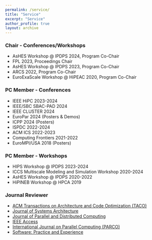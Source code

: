 ```yaml
---
permalink: /service/
title: "Service"
excerpt: "Service"
author_profile: true
layout: archive
---
```


### Chair - Conferences/Workshops
* AsHES Workshop @ IPDPS 2024, Program Co-Chair
* FPL 2023, Proceedings Chair
* AsHES Workshop @ IPDPS 2023, Program Co-Chair
* ARCS 2022, Program Co-Chair
* EuroExaScale Workshop @ HiPEAC 2020, Program Co-Chair

### PC Member - Conferences
* IEEE HiPC 2023-2024
* IEEE/SBC SBAC-PAD 2024
* IEEE CLUSTER 2024
* EuroPar 2024 (Posters & Demos)
* ICPP 2024 (Posters)
* ISPDC 2022-2024
* ACM ICS 2022-2023
* Computing Frontiers 2021-2022
* EuroMPI/USA 2018 (Posters)

### PC Member - Workshops
* HIPS Workshop @ IPDPS 2023-2024
* ICCS Multiscale Modeling and Simulation Workshop 2020-2024
* AsHES Workshop @ IPDPS 2020-2022
* HiPINEB Workshop @ HPCA 2019

### Journal Reviewer
* [ACM Transactions on Architecture and Code Optimization (TACO)](https://dl.acm.org/journal/taco)
* [Journal of Systems Architecture](https://www.sciencedirect.com/journal/journal-of-systems-architecture)
* [Journal of Parallel and Distributed Computing](https://www.sciencedirect.com/journal/journal-of-parallel-and-distributed-computing)
* [IEEE Access](https://ieeeaccess.ieee.org/)
* [International Journal on Parallel Computing (PARCO)](https://www.sciencedirect.com/journal/parallel-computing)
* [Software: Practice and Experience](https://onlinelibrary.wiley.com/journal/1097024x)

